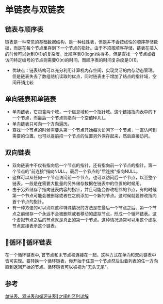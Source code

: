 # 单链表与双链表
## 链表与顺序表
链表是一种常见的基础数据结构，是一种线性表，但是并不会按线性的顺序存储数据，而是在每个节点里存到下一个节点的指针。由于不须按顺序存储，链表在插入的时候可以达到O(1)的复杂度，比顺序表O(logn)快得多，但是查找一个节点或者访问特定编号的节点则需要O(n)的时间，而顺序表的时间复杂度是O(1)。   

-   优缺点：链表结构可以充分利用计算机内存空间，实现灵活的内存动态管理。但是链表失去了数组随机读取的优点，同时链表由于增加了结点的指针域，空间开销比较  

## 单向链表和单链表
-   单向链表，它包含两个域，一个信息域和一个指针域。这个链接指向表中的下一个节点，而最后一个节点则指向一个空值NULL。   
-   单向链表只可向一个方向遍历。  
-   查找一个节点的时候需要从第一个节点开始每次访问下一个节点，一直访问到需要的位置。也可以提前把一个节点的位置另外保存起来，然后直接访问。

## 双向链表

-   双向链表中不仅有指向后一个节点的指针，还有指向前一个节点的指针。第一个节点的"前连接"指向NULL，最后一个节点的"后连接"指向NULL。  
-   这样可以从任何一个节点访问前一个节点，也可以访问后一个节点，以至整个链表。一般是在需要大批量的另外储存数据在链表中的位置的时候用。  
-   由于另外储存了指向链表内容的指针，并且可能会修改相邻的节点，有的时候第一个节点可能会被删除或者在之前添加一个新的节点。这时候就要修改指向首个节点的指针。  
-   有一种方便的可以消除这种特殊情况的方法是在最后一个节点之后、第一个节点之前储存一个永远不会被删除或者移动的虚拟节点，形成一个循环链表。这个虚拟节点之后的节点就是真正的第一个节点。这种情况通常可以用这个虚拟节点直接表示这个链表。  


## 循环循环链表
在一个循环链表中, 首节点和末节点被连接在一起。这种方式在单向和双向链表中皆可实现。要转换一个循环链表，你开始于任意一个节点然后沿着列表的任一方向直到返回开始的节点。循环链表可以被视为"无头无尾"。  

## 参考
[单链表、双链表和循环链表之间的区别详解](http://blog.csdn.net/zhongwen7710/article/details/39102523)  


